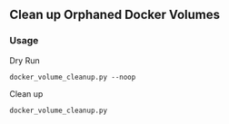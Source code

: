 ## Clean up Orphaned Docker Volumes

### Usage


Dry Run
```
docker_volume_cleanup.py --noop
```

Clean up
```
docker_volume_cleanup.py 
```
